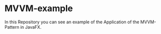 # MVVM-example

In this Repository you can see an example of the Application of the MVVM-Pattern in JavaFX.
